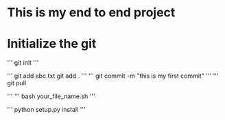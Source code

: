# This is my end to end project

# Initialize the git
'''
git init
'''

'''
git add abc.txt
git add .
'''
'''
git commit -m "this is my first commit"
'''
'''
git pull

'''
'''
bash your_file_name.sh
'''

'''
python setup.py install
'''



